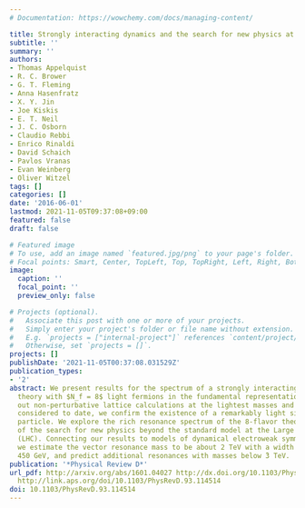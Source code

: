 ```yaml
---
# Documentation: https://wowchemy.com/docs/managing-content/

title: Strongly interacting dynamics and the search for new physics at the LHC
subtitle: ''
summary: ''
authors:
- Thomas Appelquist
- R. C. Brower
- G. T. Fleming
- Anna Hasenfratz
- X. Y. Jin
- Joe Kiskis
- E. T. Neil
- J. C. Osborn
- Claudio Rebbi
- Enrico Rinaldi
- David Schaich
- Pavlos Vranas
- Evan Weinberg
- Oliver Witzel
tags: []
categories: []
date: '2016-06-01'
lastmod: 2021-11-05T09:37:08+09:00
featured: false
draft: false

# Featured image
# To use, add an image named `featured.jpg/png` to your page's folder.
# Focal points: Smart, Center, TopLeft, Top, TopRight, Left, Right, BottomLeft, Bottom, BottomRight.
image:
  caption: ''
  focal_point: ''
  preview_only: false

# Projects (optional).
#   Associate this post with one or more of your projects.
#   Simply enter your project's folder or file name without extension.
#   E.g. `projects = ["internal-project"]` references `content/project/deep-learning/index.md`.
#   Otherwise, set `projects = []`.
projects: []
publishDate: '2021-11-05T00:37:08.031529Z'
publication_types:
- '2'
abstract: We present results for the spectrum of a strongly interacting SU(3) gauge
  theory with $N_f = 8$ light fermions in the fundamental representation. Carrying
  out non-perturbative lattice calculations at the lightest masses and largest volumes
  considered to date, we confirm the existence of a remarkably light singlet scalar
  particle. We explore the rich resonance spectrum of the 8-flavor theory in the context
  of the search for new physics beyond the standard model at the Large Hadron Collider
  (LHC). Connecting our results to models of dynamical electroweak symmetry breaking,
  we estimate the vector resonance mass to be about 2 TeV with a width of roughly
  450 GeV, and predict additional resonances with masses below ̃3 TeV.
publication: '*Physical Review D*'
url_pdf: http://arxiv.org/abs/1601.04027 http://dx.doi.org/10.1103/PhysRevD.93.114514
  http://link.aps.org/doi/10.1103/PhysRevD.93.114514
doi: 10.1103/PhysRevD.93.114514
---
```

